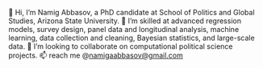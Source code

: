 👋 Hi, I’m Namig Abbasov, a PhD candidate at School of Politics and Global Studies, Arizona State University.
👀 I’m skilled at advanced regression models, survey design, panel data and longitudinal analysis, machine learning, data collection and cleaning, Bayesian statistics, and large-scale data.
💞️ I’m looking to collaborate on computational political science projects.
📫 reach me @namigaabbasov@gmail.com
